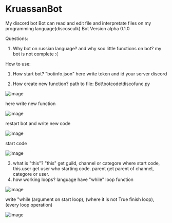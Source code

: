# KruassanBot
My discord bot
Bot can read and edit file and interpretate files on my programming language(discosculk)
Bot Version alpha 0.1.0

Questions:
1. Why bot on russian language? and why soo little functions on bot?
my bot is not complete :(

How to use:
1. How start bot?
"botinfo.json" here write token and id your server discord


3. How create new function?
path to file: Bot\botcode\discofunc.py 

![image](https://github.com/artur749343/KruassanBot/assets/93882299/cd1ba1a9-fbc3-44d4-a842-005e17deb308)

here write new function

![image](https://github.com/artur749343/KruassanBot/assets/93882299/5adb368e-be48-4a7c-a9c4-34f1afe5680a)

restart bot and write new code

![image](https://github.com/artur749343/KruassanBot/assets/93882299/df19e691-b572-4578-8e67-d58ef0b21d61)

start code

![image](https://github.com/artur749343/KruassanBot/assets/93882299/7ce0a57e-77f7-4ed8-889e-377badd87a14)

3. what is "this"?
"this" get guild, channel or categore where start code, this.user get user who starting code. parent get parent of channel, categore or user.
4. how working loops?
language have "while" loop function

![image](https://github.com/artur749343/KruassanBot/assets/93882299/b3866f6d-b031-439a-9be8-3e7b6100c9a4)

write "while (argument on start loop), (where it is not True finish loop), (every loop operation)

![image](https://github.com/artur749343/KruassanBot/assets/93882299/f2d8c385-22b0-4fb6-b7ae-ef6051627295)
